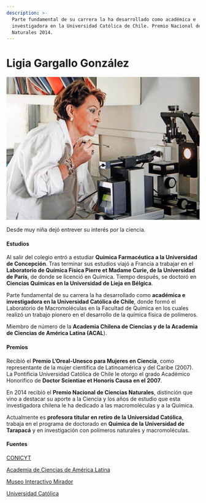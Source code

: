 ```yaml
---
description: >-
  Parte fundamental de su carrera la ha desarrollado como académica e
  investigadora en la Universidad Católica de Chile. Premio Nacional de Ciencias
  Naturales 2014.
---
```


# Ligia Gargallo González

![Ligia Gargallo. Foto. Museo Interactivo Mirador](../../.gitbook/assets/ligiagargallo.jpg)

Desde muy niña dejó entrever su interés por la ciencia.

#### Estudios

Al salir del colegio entró a estudiar **Química Farmacéutica a la Universidad de Concepción**. Tras terminar sus estudios viajó a Francia a trabajar en el **Laboratorio de Química Física Pierre et Madame Curie, de la Universidad de París**, de donde se licenció en Química. Tiempo después, se doctoró en **Ciencias Químicas en la Universidad de Lieja en Bélgica**.

Parte fundamental de su carrera la ha desarrollado como **académica e investigadora en la Universidad Católica de Chile**, donde formó el Laboratorio de Macromoléculas en la Facultad de Química en los cuales realizó un trabajo pionero en el desarrollo de la química física de polímeros.

Miembro de número de la **Academia Chilena de Ciencias y de la Academia de Ciencias de América Latina \(ACAL**\).

#### Premios

Recibió el **Premio L’Oreal-Unesco para Mujeres en Ciencia**, como representante de la mujer científica de Latinoamérica y del Caribe \(2007\). La Pontificia Universidad Católica de Chile le otorgo el grado Académico Honorifico de **Doctor Scientiae et Honoris Causa en el 2007**.

En 2014 recibió el **Premio Nacional de Ciencias Naturales**, distinción que vino a destacar su aporte a la Ciencia y los años de estudio que esta investigadora chilena le ha dedicado a las macromoléculas y a la Química.

Actualmente es **profesora titular en retiro de la Universidad Católica**, trabaja en el programa de doctorado en **Química de la Universidad de Tarapacá** y en investigación con polímeros naturales y macromoléculas.

#### Fuentes

[CONICYT](https://www.conicyt.cl/mujeres-en-ciencia-y-tecnologia/mujeres-destacadas/premios-nacionales/ligia-gargallo/)

[Academia de Ciencias de América Latina](http://acal-scientia.org/miembros-activos/ligia-gargallo-gonzalez/)

[Museo Interactivo Mirador](https://www.mim.cl/index.php/pnc-50)

[Universidad Católica](https://www.uc.cl/es/la-universidad/premios-nacionales/31443-ligia-gargallo-gonzalez)

